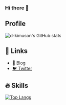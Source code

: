 ### Hi there 👋

## Profile

![d-kimuson's GitHub stats](https://github-readme-stats.vercel.app/api?username=d-kimuson&count_private=true&show_icons=true&theme=tokyonight)

## :link: Links

- [:blue_book: Blog](https://kimuson.dev)
- [:bird: Twitter](https://twitter.com/_kimuson)

## :fire: Skills

[![Top Langs](https://github-readme-stats.vercel.app/api/top-langs/?username=d-kimuson&count_private&layout=compact&theme=tokyonight)](https://github.com/anuraghazra/github-readme-stats)

<!--
**d-kimuson/d-kimuson** is a ✨ _special_ ✨ repository because its `README.md` (this file) appears on your GitHub profile.

Here are some ideas to get you started:

- 🔭 I’m currently working on ...
- 🌱 I’m currently learning ...
- 👯 I’m looking to collaborate on ...
- 🤔 I’m looking for help with ...
- 💬 Ask me about ...
- 📫 How to reach me: ...
- 😄 Pronouns: ...
- ⚡ Fun fact: ...
-->
